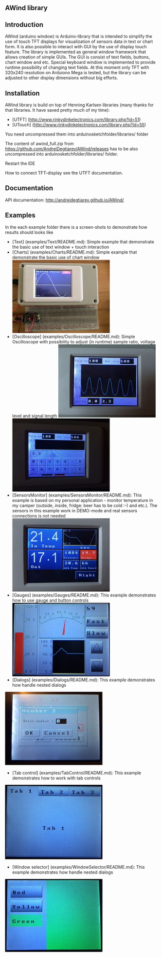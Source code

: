 AWind library
-------------
Introduction
------------
AWind (arduino window) is Arduino-library that is intended to simplify the use of touch TFT displays for visualization of sensors data in text or chart form. It is also possible to interact with GUI by the use of display touch feature. 
The library is implemented as general window framework that allows creation of simple GUIs. The GUI is consist of text fields, buttons, chart window and etc. 
Special keyboard window is implemented to provide runtime possibility of changing text fields.
At this moment only TFT with 320x240 resolution on Arduiono Mega is tested, but the library can be adjusted to other display dimensions without big efforts.

Installation
------------
AWind library is build on top of Henning Karlsen libraries (many thanks for that libraries. It have saved pretty much of my time): 
* [UTFT] (http://www.rinkydinkelectronics.com/library.php?id=51)
* [UTouch] (http://www.rinkydinkelectronics.com/library.php?id=55)

You need uncompressed them into  arduinosketchfolder/libraries/ folder

The content of awind_full.zip from https://github.com/AndreiDegtiarev/AWind/releases has to be also uncompressed into arduinosketchfolder/libraries/ folder.

Restart the IDE

How to connect TFT-display see the UTFT documentation.

Documentation
------------
API documentation: http://andreidegtiarev.github.io/AWind/

Examples
--------
In the each example folder there is a screen-shots to demonstrate how results should looks like
* [Text] (examples/Text/README.md): Simple example that demonstrate the basic use of text window + touch interaction
* [Charts] (examples/Charts/README.md): Simple example that demonstrate the basic use of chart window 
![](examples/Charts/Example.JPG)
* [Oscilloscope] (examples/Oscilloscope/README.md): Simple Oscilloscope with possibility to adjust (in runtime) sample ratio, voltage level and signal length
![](examples/Oscilloscope/Example.JPG)
![](examples/Oscilloscope/Example1.JPG)
* [SensorsMonitor] (examples/SensorsMonitor/README.md): This example is based on my personal application - monitor temperature in my camper (outside, inside, fridge: beer has to be cold :-) and etc.). The sensors in this example work in DEMO-mode and real sensors connections is not needed
![](examples/SensorsMonitor/Example.JPG)
* [Gauges] (examples/Gauges/README.md): This example demonstrates how to use gauge and button controls
![](examples/Gauges/Example.JPG)
* [Dialogs] (examples/Dialogs/README.md): This example demonstrates how handle nested dialogs

![](examples/Dialogs/Example.JPG)
* [Tab control] (examples/TabControl/README.md): This example demonstrates how to work with tab controls

![](examples/TabControl/Example.JPG)
* [Window selector] (examples/WindowSelector/README.md): This example demonstrates how handle nested dialogs

![](examples/WindowSelector/Example.JPG)
